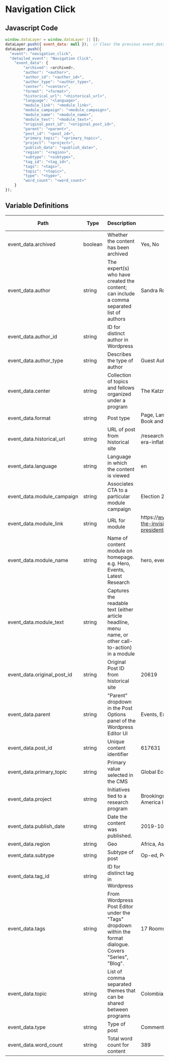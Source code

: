 # Navigation Click

### 

## Javascript Code
```js
window.dataLayer = window.dataLayer || [];
dataLayer.push({ event_data: null });  // Clear the previous event_data object.
dataLayer.push({
  "event": "navigation_click",
  "detailed_event": "Navigation Click",
    "event_data": {
        "archived": <archived>,
        "author": "<author>",
        "author_id": "<author_id>",
        "author_type": "<author_type>",
        "center": "<center>",
        "format": "<format>",
        "historical_url": "<historical_url>",
        "language": "<language>",
        "module_link": "<module_link>",
        "module_campaign": "<module_campaign>",
        "module_name": "<module_name>",
        "module_text": "<module_text>",
        "original_post_id": "<original_post_id>",
        "parent": "<parent>",
        "post_id": "<post_id>",
        "primary_topic": "<primary_topic>",
        "project": "<project>",
        "publish_date": "<publish_date>",
        "region": "<region>",
        "subtype": "<subtype>",
        "tag_id": "<tag_id>",
        "tags": "<tags>",
        "topic": "<topic>",
        "type": "<type>",
        "word_count": "<word_count>"
    }
});
```

## Variable Definitions

|Path|Type|Description|Example|Pattern|Min Length|Max Length|Minimum|Maximum|Multiple Of|
| --- | --- | --- | --- | --- | --- | --- | --- | --- | --- |
|event_data.archived|boolean|Whether the content has been archived|Yes, No|||||||
|event_data.author|string|The expert\(s\) who have created the content; can include a comma separated list of authors|Sandra Rozo, Hernan Winkler|||||||
|event_data.author_id|string|ID for distinct author in Wordpress||||||||
|event_data.author_type|string|Describes the type of author|Guest Author, Expert, Leadership|||||||
|event_data.center|string|Collection of topics and fellows organized under a program|The Katzmann Initiative|||||||
|event_data.format|string|Post type|Page, Landing Page, Article, Event, Collection, Book and News|||||||
|event_data.historical_url|string|URL of post from historical site|\/research\/what-caused-the-u-s-pandemic-era-inflation\/|||||||
|event_data.language|string|Language in which the content is viewed|en|||||||
|event_data.module_campaign|string|Associates CTA to a particular module campaign|Election 2024|||||||
|event_data.module_link|string|URL for module|https:\/\/www.brookings.edu\/articles\/tracking-the-invisible-primary-money-cant-buy-a-presidential-nomination\/|||||||
|event_data.module_name|string|Name of content module on homepage. e.g. Hero, Events, Latest Research|hero, events, latest research|||||||
|event_data.module_text|string|Captures the readable text \(either article headline, menu name, or other call-to-action\) in a module||||||||
|event_data.original_post_id|string|Original Post ID from historical site|20619|||||||
|event_data.parent|string|"Parent" dropdown in the Post Options panel of the Wordpress Editor UI|Events, Experts, Home|||||||
|event_data.post_id|string|Unique content identifier|617631|||||||
|event_data.primary_topic|string|Primary value selected in the CMS|Global Economy|||||||
|event_data.project|string|Initiatives tied to a research program|Brookings Economic and Social Policy in Latin America Initiative|||||||
|event_data.publish_date|string|Date the content was published.|2019-10-11|||||||
|event_data.region|string|Geo|Africa, Asia & the Pacific|||||||
|event_data.subtype|string|Subtype of post|Op-ed, Podcast, Testimony|||||||
|event_data.tag_id|string|ID for distinct tag in Wordpress||||||||
|event_data.tags|string|From Wordpress Post Editor under the "Tags" dropdown within the format dialogue. Covers "Series", "Blog".|17 Rooms Podcast, Africa in Focus|||||||
|event_data.topic|string|List of comma separated themes that can be shared between programs|Colombia, Global Economy|||||||
|event_data.type|string|Type of post|Commentary, Research|||||||
|event_data.word_count|string|Total word count for content|389|||||||




